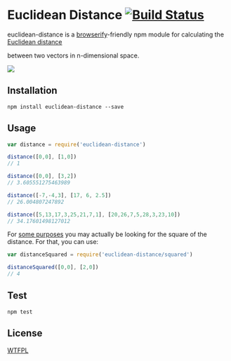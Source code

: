 # Euclidean Distance [![Build Status](https://travis-ci.org/zeke/euclidean-distance.png?branch=master)](https://travis-ci.org/zeke/euclidean-distance)

euclidean-distance is a [browserify](https://github.com/substack/node-browserify#browserify)-friendly npm module
for calculating the [Euclidean distance](http://en.wikipedia.org/wiki/Euclidean_distance#Three_dimensions)

between two vectors in n-dimensional space.

<img src="http://upload.wikimedia.org/math/a/0/5/a056c1b3e4b1c72be81acf62b9e574ca.png">

## Installation

```
npm install euclidean-distance --save
```

## Usage

```js
var distance = require('euclidean-distance')

distance([0,0], [1,0])
// 1

distance([0,0], [3,2])
// 3.605551275463989

distance([-7,-4,3], [17, 6, 2.5])
// 26.004807247892

distance([5,13,17,3,25,21,7,1], [20,26,7,5,28,3,23,10])
// 34.17601498127012
```

For [some purposes](https://github.com/zeke/euclidean-distance/issues/3) you may actually be looking for the square of the distance. For that, you can use:

```js
var distanceSquared = require('euclidean-distance/squared')

distanceSquared([0,0], [2,0])
// 4
```

## Test

```
npm test
```

## License

[WTFPL](http://wtfpl.org/)
